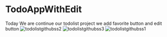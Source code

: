 # TodoAppWithEdit
Today We are continue our todolist project we add favorite button and edit button
![todolistgithubss2](https://github.com/SherLocK0091/TodoAppWithEdit/assets/106480910/37449e39-7f0c-4caa-a7d8-f3c7c653fe64)
![todolistgithubss3](https://github.com/SherLocK0091/TodoAppWithEdit/assets/106480910/3285f8e2-4d48-4a4a-872e-fa4f5268bab1)
![todolistgithubss1](https://github.com/SherLocK0091/TodoAppWithEdit/assets/106480910/179ba90b-5dc7-46f7-b561-28e4f6385e59)
